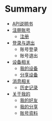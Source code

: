 # Summary

* [API说明书](README.md)
* [注册账号](deng-lu-yu-zhu-ce.md)
  * [注册](deng-lu-yu-zhu-ce/zhu-ce.md)
* [登录与退出](deng-lu-yu-deng-chu.md)
  * 账号登录
  * 账号退出
* [设备相关](she-bei-xiang-guan.md)
  * [我的设备](she-bei-xiang-guan/wo-de-she-bei.md)
  * [分享设备](she-bei-xiang-guan/fen-xiang-she-bei.md)
* [消息相关](xiao-xi-xiang-guan.md)
  * [历史记录](xiao-xi-xiang-guan/li-shi-ji-lu.md)
* [关于我的](guan-yu-wo-de.md)
  * [我的好友](guan-yu-wo-de/wo-de-hao-you.md)
  * [我的分享](guan-yu-wo-de/wo-de-fen-xiang.md)
  * [账号资料](guan-yu-wo-de/zhang-hao-zi-liao.md)

